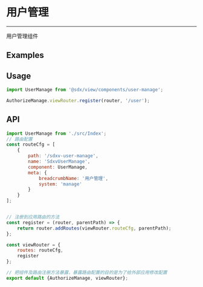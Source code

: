 # 用户管理
---

用户管理组件

## Examples

<Common-BasicUsage>
  <view-usermanage-usermanage />
</Common-BasicUsage>


## Usage

```js
import UserManage from '@sdx/view/components/user-manage';

AuthorizeManage.viewRouter.register(router, '/user');
```


## API


```js
import UserManage from './src/Index';
// 路由配置
const routeCfg = [
    {
        path: '/sdxv-user-manage',
        name: 'SdxvUserManage',
        component: UserManage,
        meta: {
            breadcrumbName: '用户管理',
            system: 'manage'
        }
    }
];


// 注册到应用路由的方法
const register = (router, parentPath) => {
    return router.addRoutes(viewRouter.routeCfg, parentPath);
};

const viewRouter = {
    routes: routeCfg,
    register
};

// 把组件及路由注册方法暴露，暴露路由配置的目的是为了给外部应用修改配置
export default {AuthorizeManage, viewRouter};

```